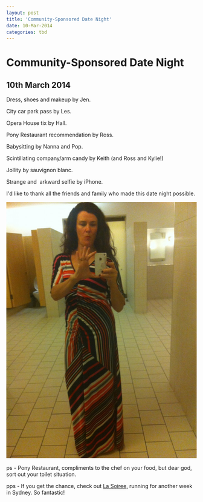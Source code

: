 ```yaml
---
layout: post
title: 'Community-Sponsored Date Night'
date: 10-Mar-2014
categories: tbd
---
```


# Community-Sponsored Date Night

## 10th March 2014

Dress,   shoes and makeup by Jen.

City car park pass by Les.

Opera House tix by Hall.

Pony Restaurant recommendation by Ross.

Babysitting by Nanna and Pop.

Scintillating company/arm candy by Keith (and Ross and Kylie!)

Jollity by sauvignon blanc.

Strange and  arkward selfie by iPhone.

I'd like to thank all the friends and family who made this date night possible.

<img class="photo-horiz" src="/images/2014/03/IMG_1793-e1394420029660-764x1024.jpg" />

 

ps - Pony Restaurant, compliments to the chef on your food, but dear god, sort out your toilet situation.

pps - If you get the chance, check out <a href="http://lasoiree.sydneyoperahouse.com/?gclid=COem9dX9hr0CFcFgpAodoW0Acg">La Soiree,</a> running for another week in Sydney. So fantastic!
